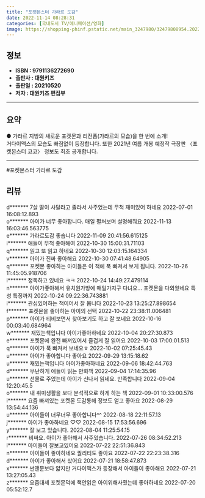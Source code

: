 ```yaml
---
title: "포켓몬스터 가라르 도감"
date: 2022-11-14 08:28:31
categories: [국내도서 TV/애니메이션/영화]
image: https://shopping-phinf.pstatic.net/main_3247980/32479808954.20221019135601.jpg
---
```


## **정보**

- **ISBN : 9791136272690**
- **출판사 : 대원키즈**
- **출판일 : 20210520**
- **저자 : 대원키즈 편집부**

------



## **요약**



● 가라르 지방의 새로운 포켓몬과 리전폼(가라르의 모습)을 한 번에 소개!  
거다이맥스의 모습도 빠짐없이 등장합니다.
또한 2021년 여름 개봉 예정작 극장판 〈포켓몬스터 코코〉 정보도 최초 공개합니다.



------

#포켓몬스터 가라르 도감


## **리뷰** 

  d******* 7살 딸이 사달라고 졸라서 사주었는데 무척 재미있어 하네요 2022-07-01 16:08:12.893 <br/>  o******* 아이가 너무 좋아합니다. 매일 펼처보며 설명해줘요 2022-11-13 16:03:46.563775 <br/>  e******* 가라르도감 좋습니다 2022-11-09 20:41:56.615125 <br/>  i******* 애들이 무척 좋아해여 2022-10-30 15:00:31.71103 <br/>  q******* 읽고 또 읽고 하네요 2022-10-30 12:03:15.164334 <br/>  v******* 아이가 진짜 좋아해요 2022-10-30 07:41:48.64905 <br/>  q******* 포켓몬 좋아하는 아이들은 이 책에 푹 빠져서 보게 됩니다. 2022-10-26 11:45:05.918706 <br/>  i******* 정독하고 있네요 ㅋㅋ 2022-10-24 14:49:27.479114 <br/>  n******* 아이가좋아해서 유치원가방에 매일가지구 다녀요...
포켓몬을 다외웠네요 특성 특징까지 2022-10-24 09:22:36.743881 <br/>  i******* 관심있어하는 책이어서 잘 봅니다 2022-10-23 13:25:27.898654 <br/>  f******* 포켓몬을 좋아하는 아이의 선택 2022-10-22 23:38:11.006481 <br/>  p******* 아이가 티비보면서 찾아보기도 하고 잘 보네요 2022-10-16 00:03:40.684964 <br/>  w******* 재밌는책입니다 아이가좋아하네요 2022-10-04 20:27:30.873 <br/>  e******* 포켓몬에 완전 빠져있어서 즐겁게 잘 읽어요 2022-10-03 17:00:01.513 <br/>  q******* 아이가 푹 빠져서 보네요ㅎ 2022-10-02 07:25:45.43 <br/>  u******* 아이가 좋아합니다 좋아요 2022-09-29 13:15:18.62 <br/>  u******* 재밌는책입니다 아이가좋아하네요 2022-09-06 18:42:44.763 <br/>  d******* 무난하게 애들이 읽는 만화책 2022-09-04 17:14:35.96 <br/>  u******* 선물로 주었는데 아이가 신나서 읽네요. 만족합니다 2022-09-04 12:20:45.5 <br/>  o******* 내 취미생활을 보다 분석적으로 하게 하는 책 2022-09-01 10:33:00.576 <br/>  i******* 요즘 빠져있는 포켓몬
도감통해 정보도 얻고 좋아요 2022-08-29 13:54:44.136 <br/>  u******* 아이들이 너무너무 좋아합니다^^ 2022-08-18 22:11:57.13 <br/>  j******* 아이가 좋아하네요 ♡♡ 2022-08-15 17:53:56.696 <br/>  y******* 잘 보고 있습니다. 2022-08-04 11:25:54.15 <br/>  r******* 비싸요. 아이가 좋아해서 사주었습니다. 2022-07-26 08:34:52.213 <br/>  l******* 아이들이 잘보고있어요 2022-07-22 22:51:36.843 <br/>  n******* 아이들이 좋아하네요 퀄리티도 좋아요 2022-07-22 22:23:38.316 <br/>  d******* 아이가 좋아해서 샀어요 2022-07-21 18:58:47.873 <br/>  x******* 썬앤문보다 얇지만 거다이맥스가 등장해서 아이들이 좋아해요 2022-07-21 13:27:05.43 <br/>  z******* 요즘대세 포켓몬덕에 책안읽은 아이위해사줬는데 좋아하네요 2022-07-20 05:52:12.7 <br/>